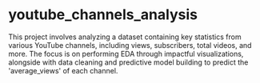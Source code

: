 # youtube_channels_analysis
This project involves analyzing a dataset containing key statistics from various YouTube channels, including views, subscribers, total videos, and more. The focus is on performing EDA through impactful visualizations, alongside with data cleaning and predictive model building to predict the 'average_views' of each channel.
